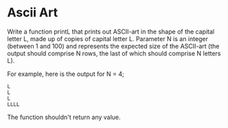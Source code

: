 # Ascii Art

Write a function printL that prints out ASCII-art in the shape of the capital letter L, made up of copies of capital letter L. Parameter N is an integer (between 1 and 100) and represents the expected size of the ASCII-art (the output should comprise N rows, the last of which should comprise N letters L).

For example, here is the output for N = 4;
```
L
L
L
LLLL
```
The function shouldn't return any value.
